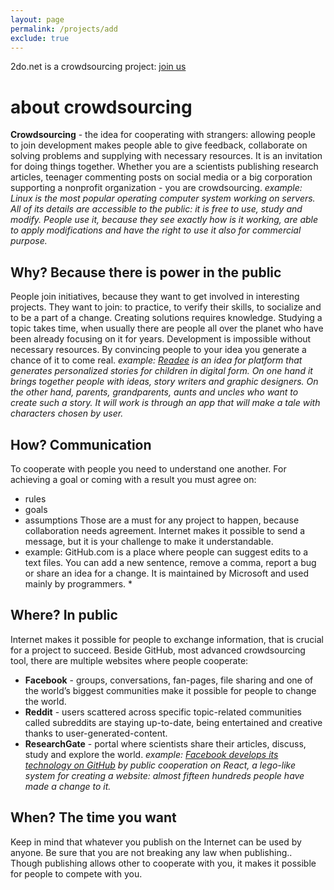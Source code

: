 ```yaml
---
layout: page
permalink: /projects/add
exclude: true
---
```


2do.net is a crowdsourcing project: [join us](/join)

# about crowdsourcing 
**Crowdsourcing** - the idea for cooperating with strangers: allowing people to join development makes people able to give feedback, collaborate on solving problems and supplying with necessary resources. It is an invitation for doing things together. Whether you are a scientists publishing research articles, teenager commenting posts on social media or a big corporation supporting a nonprofit organization - you are crowdsourcing.
*example: Linux is the most popular operating computer system working on servers. All of its details are accessible to the public: it is free to use, study and modify. People use it, because they see exactly how is it working, are able to apply modifications and have the right to use it also for commercial purpose.*
## Why? **Because there is power in the public**
People join initiatives, because they want to get involved in interesting projects. They want to join: to practice, to verify their skills, to socialize and to be a part of a change. Creating solutions requires knowledge. Studying a topic takes time, when usually there are people all over the planet who have been already focusing on it for years. Development is impossible without necessary resources. By convincing people to your idea you generate a chance of it to come real.
*example: [Readee](https://2do.net/2020/07/06/Tales-Personalization.html) is an idea for platform that generates personalized stories for children in digital form. On one hand it brings together people with ideas, story writers and graphic designers. On the other hand, parents, grandparents, aunts and uncles who want to create such a story. It will work is through an app that will make a tale with characters chosen by user.*
## How? Communication
To cooperate with people you need to understand one another. For achieving a goal or coming with a result you must agree on:
* rules
* goals
* assumptions
Those are a must for any project to happen, because collaboration needs agreement. Internet makes it possible to send a message, but it is your challenge to make it understandable.
* example: GitHub.com is a place where people can suggest edits to a text files. You can add a new sentence, remove a comma, report a bug or share an idea for a change. It is maintained by Microsoft and used mainly by programmers. *
## Where? In public
Internet makes it possible for people to exchange information, that is crucial for a project to succeed. Beside GitHub, most advanced crowdsourcing tool, there are multiple websites where people cooperate:
* **Facebook** - groups, conversations, fan-pages, file sharing and one of the world’s biggest communities make it possible for people to change the world.
* **Reddit** - users scattered across specific topic-related communities called subreddits are staying up-to-date, being entertained and creative thanks to user-generated-content.
* **ResearchGate** - portal where scientists share their articles, discuss, study and explore the world.
*example: [Facebook develops its technology on GitHub](https://github.com/facebook/react) by public cooperation on React, a lego-like system for creating a website: almost fifteen hundreds people have made a change to it.*
## When? The time you want
Keep in mind that whatever you publish on the Internet can be used by anyone. Be sure that you are not breaking any law when publishing.. Though publishing allows other to cooperate with you, it makes it possible for people to compete with you.
